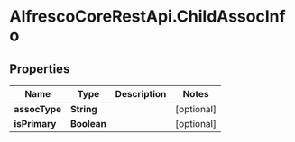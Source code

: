 # AlfrescoCoreRestApi.ChildAssocInfo

## Properties
Name | Type | Description | Notes
------------ | ------------- | ------------- | -------------
**assocType** | **String** |  | [optional] 
**isPrimary** | **Boolean** |  | [optional] 


